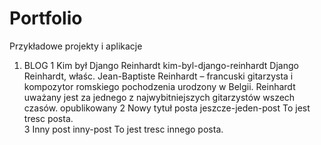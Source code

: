 # Portfolio
Przykładowe projekty i aplikacje
1. BLOG
1	Kim był Django Reinhardt	kim-byl-django-reinhardt	Django Reinhardt, właśc. Jean-Baptiste Reinhardt – francuski gitarzysta i kompozytor romskiego pochodzenia urodzony w Belgii. Reinhardt uważany jest za jednego z najwybitniejszych gitarzystów wszech czasów.	opublikowany
2	Nowy tytuł posta	jeszcze-jeden-post	To jest tresc posta.	
3	Inny post	inny-post	To jest tresc innego posta.	
